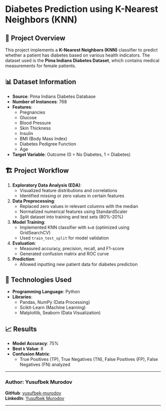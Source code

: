 # Diabetes Prediction using K-Nearest Neighbors (KNN)

## 📌 Project Overview
This project implements a **K-Nearest Neighbors (KNN)** classifier to predict whether a patient has diabetes based on various health indicators. The dataset used is the **Pima Indians Diabetes Dataset**, which contains medical measurements for female patients.

## 📊 Dataset Information
- **Source**: Pima Indians Diabetes Database
- **Number of Instances**: 768
- **Features**:
  - Pregnancies
  - Glucose
  - Blood Pressure
  - Skin Thickness
  - Insulin
  - BMI (Body Mass Index)
  - Diabetes Pedigree Function
  - Age
- **Target Variable**: Outcome (0 = No Diabetes, 1 = Diabetes)

## 🏗️ Project Workflow
1. **Exploratory Data Analysis (EDA)**:
   - Visualized feature distributions and correlations
   - Identified missing or zero values in certain features
2. **Data Preprocessing**:
   - Replaced zero values in relevant columns with the median
   - Normalized numerical features using StandardScaler
   - Split dataset into training and test sets (80%-20%)
3. **Model Training**:
   - Implemented KNN classifier with `k=8` (optimized using GridSearchCV)
   - Used `train_test_split` for model validation
4. **Evaluation**:
   - Measured accuracy, precision, recall, and F1-score
   - Generated confusion matrix and ROC curve
5. **Prediction**:
   - Allowed inputting new patient data for diabetes prediction

## 🚀 Technologies Used
- **Programming Language**: Python
- **Libraries**:
  - Pandas, NumPy (Data Processing)
  - Scikit-Learn (Machine Learning)
  - Matplotlib, Seaborn (Data Visualization)

## 📈 Results
- **Model Accuracy**: 75%
- **Best `k` Value**: 8
- **Confusion Matrix**:
  - True Positives (TP), True Negatives (TN), False Positives (FP), False Negatives (FN) analyzed

---
### **Author:** Yusufbek Murodov  
**GitHub**: [yusufbek-murodov](https://github.com/yusufbek-murodov)  
**LinkedIn**: [Yusufbek Murodov](https://www.linkedin.com/in/yusufbek-murodov-b16103266/)  

---
